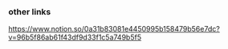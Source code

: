 ### other links

https://www.notion.so/0a31b83081e4450995b158479b56e7dc?v=96b5f86ab61f43df9d33f1c5a749b5f5 <br>
